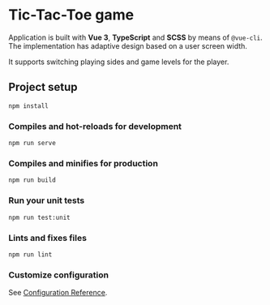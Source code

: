 # Tic-Tac-Toe game

Application is built with **Vue 3**, **TypeScript** and **SCSS** by means of `@vue-cli`. The implementation has adaptive design based on a user screen width.

It supports switching playing sides and game levels for the player.

## Project setup

```
npm install
```

### Compiles and hot-reloads for development

```
npm run serve
```

### Compiles and minifies for production

```
npm run build
```

### Run your unit tests

```
npm run test:unit
```

### Lints and fixes files

```
npm run lint
```

### Customize configuration

See [Configuration Reference](https://cli.vuejs.org/config/).

